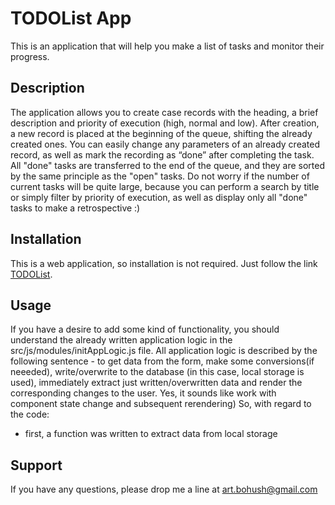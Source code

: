 # TODOList App

  This is an application that will help you make a list of tasks and monitor their progress.

## Description
  The application allows you to create case records with the heading, a brief description and priority of 
execution (high, normal and low). After creation, a new record is placed at the beginning of the queue, 
shifting the already created ones. You can easily change any parameters of an already created record, as
well as mark the recording as “done” after completing the task. All "done" tasks are transferred to the 
end of the queue, and they are sorted by the same principle as the "open" tasks. 
Do not worry if the number of current tasks will be quite large, because you can perform a search by 
title or simply filter by priority of execution, as well as display only all "done" tasks to make a 
retrospective :)

## Installation

  This is a web application, so installation is not required. Just follow the link [TODOList](https://artem-bohush.github.io/toDoList/).

## Usage
  If you have a desire to add some kind of functionality, you should understand the already written 
application logic in the src/js/modules/initAppLogic.js file. All application logic is described by the 
following sentence - to get data from the form, make some conversions(if neeeded), write/overwrite to 
the database (in this case, local storage is used), immediately extract just written/overwritten data 
and render the corresponding changes to the user. Yes, it sounds like work with component state change 
and subsequent rerendering)
  So, with regard to the code: 
  - first, a function was written to extract data from local storage

## Support
  If you have any questions, please drop me a line at art.bohush@gmail.com
